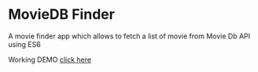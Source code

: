 # MovieDB Finder

A movie finder app which allows to fetch a list of movie from Movie Db API using ES6

Working DEMO [click here ](http://aloof-drink.surge.sh/) 
